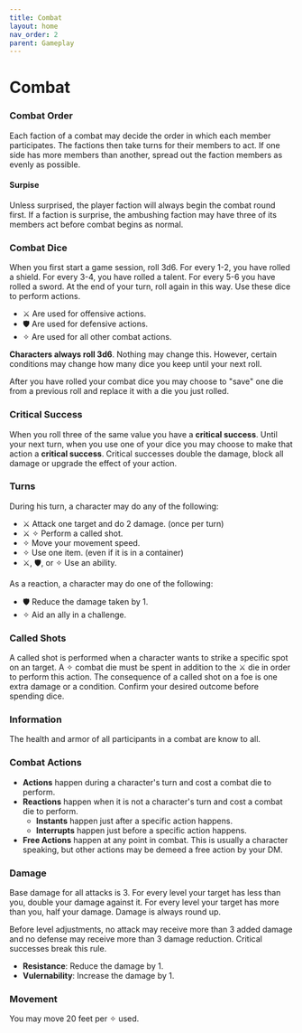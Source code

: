 ```yaml
---
title: Combat
layout: home
nav_order: 2
parent: Gameplay
---
```


# Combat


### Combat Order
Each faction of a combat may decide the order in which each member participates.  The factions then take turns for their members to act.  If one side has more members than another, spread out the faction members as evenly as possible.

#### Surpise
Unless surprised, the player faction will always begin the combat round first.  If a faction is surprise, the ambushing faction may have three of its members act before combat begins as normal.


### Combat Dice
When you first start a game session, roll 3d6.  For every 1-2, you have rolled a shield.  For every 3-4, you have rolled a talent.  For every 5-6 you have rolled a sword.  At the end of your turn, roll again in this way.  Use these dice to perform actions.

* ⚔ Are used for offensive actions.
* 🛡 Are used for defensive actions.
* ✧ Are used for all other combat actions.

**Characters always roll 3d6**.  Nothing may change this.  However, certain conditions may change how many dice you keep until your next roll.

After you have rolled your combat dice you may choose to "save" one die from a previous roll and replace it with a die you just rolled.

### Critical Success
When you roll three of the same value you have a **critical success**.  Until your next turn, when you use one of your dice you may choose to make that action a **critical success**.  Critical successes double the damage, block all damage or upgrade the effect of your action.


### Turns
During his turn, a character may do any of the following:

* ⚔ Attack one target and do 2 damage.  (once per turn)
* ⚔ ✧ Perform a called shot. 
* ✧ Move your movement speed.
* ✧ Use one item.  (even if it is in a container)
* ⚔, 🛡, or ✧ Use an ability.

As a reaction, a character may do one of the following:

* 🛡 Reduce the damage taken by 1.
* ✧ Aid an ally in a challenge.


### Called Shots
A called shot is performed when a character wants to strike a specific spot on an target.  A ✧ combat die must be spent in addition to the ⚔ die in order to perform this action.  The consequence of a called shot on a foe is one extra damage or a condition.  Confirm your desired outcome before spending dice.


### Information
The health and armor of all participants in a combat are know to all.


### Combat Actions
* **Actions** happen during a character's turn and cost a combat die to perform.
* **Reactions** happen when it is not a character's turn and cost a combat die to perform.
    *  **Instants** happen just after a specific action happens.
    *  **Interrupts** happen just before a specific action happens.
*  **Free Actions** happen at any point in combat.  This is usually a character speaking, but other actions may be demeed a free action by your DM.


### Damage
Base damage for all attacks is 3.  For every level your target has less than you, double your damage against it.  For every level your target has more than you, half your damage.  Damage is always round up.

Before level adjustments, no attack may receive more than 3 added damage and no defense may receive more than 3 damage reduction.  Critical successes break this rule.

* **Resistance**:  Reduce the damage by 1.
* **Vulernability**:  Increase the damage by 1.


### Movement
You may move 20 feet per ✧ used.